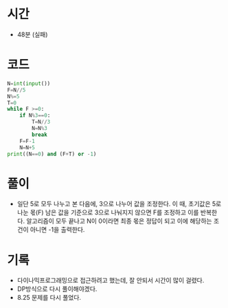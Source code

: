# 시간
- 48분 (실패)

# 코드
```python
N=int(input())
F=N//5
N%=5
T=0
while F >=0:
    if N%3==0:
        T=N//3
        N=N%3
        break
    F=F-1
    N=N+5
print((N==0) and (F+T) or -1)
```
# 풀이

- 일단 5로 모두 나누고 본 다음에, 3으로 나누어 값을 조정한다. 이 때, 초기값은 5로 나눈 몫(F) 남은 값을 기준으로 3으로 나눠지지 않으면 F를 조정하고 이를 반복한다. 알고리즘이 모두 끝나고 N이 0이라면 최종 몫은 정답이 되고 이에 해당하는 조건이 아니면 -1을 출력한다. 


# 기록
- 다이나믹프로그래밍으로 접근하려고 했는데, 잘 안되서 시간이 많이 걸렸다. 
- DP방식으로 다시 풀이해야겠다.
- 8.25 문제를 다시 풀었다. 

